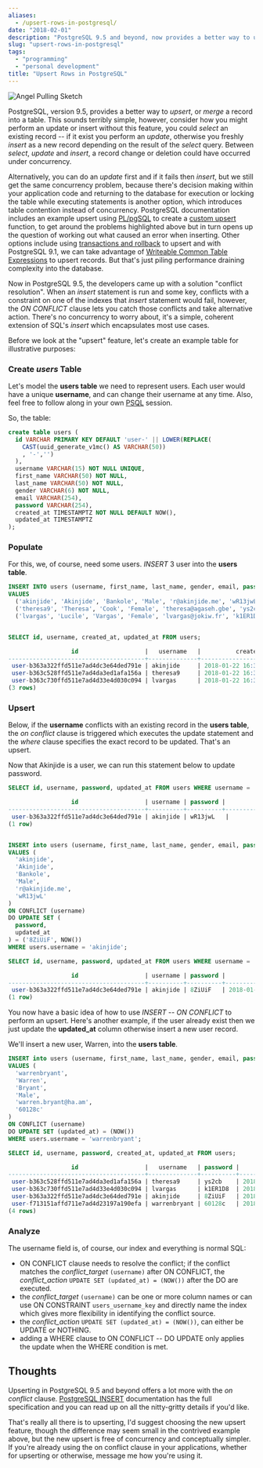 ```yaml
---
aliases:
  - /upsert-rows-in-postgresql/
date: "2018-02-01"
description: "PostgreSQL 9.5 and beyond, now provides a better way to upsert data."
slug: "upsert-rows-in-postgresql"
tags:
  - "programming"
  - "personal development"
title: "Upsert Rows in PostgreSQL"
---
```



![Angel Pulling Sketch][]


PostgreSQL, version 9.5, provides a better way to _upsert_, or _merge_ a record into a table. This sounds terribly simple, however, consider how you might perform an update or insert without this feature, you could _select_ an existing record -- if it exist you perform an _update_, otherwise you freshly _insert_ as a new record depending on the result of the _select_ query. Between _select_, _update_ and _insert_, a record change or deletion could have occurred under concurrency.

Alternatively, you can do an _update_ first and if it fails then _insert_, but we still get the same concurrency problem, because there's decision making within your application code and returning to the database for execution or locking the table while executing statements is another option, which introduces table contention instead of concurrency. PostgreSQL documentation includes an example upsert using [PL/pgSQL][] to create a [custom upsert][] function, to get around the problems highlighted above but in turn opens up the question of working out what caused an error when inserting. Other options include using [transactions and rollback][] to upsert and with PostgreSQL 9.1, we can take advantage of [Writeable Common Table Expressions][] to upsert records. But that's just piling performance draining complexity into the database.

Now in PostgreSQL 9.5, the developers came up with a solution "conflict resolution". When an _insert_ statement is run and some key, conflicts with a constraint on one of the indexes that _insert_ statement would fail, however, the _ON CONFLICT_ clause lets you catch those conflicts and take alternative action. There's no concurrency to worry about, it's a simple, coherent extension of SQL's _insert_ which encapsulates most use cases.

Before we look at the "upsert" feature, let's create an example table for illustrative purposes:


### Create _users_ Table

Let's model the **users table** we need to represent users. Each user would have a unique **username**, and can change their username at any time. Also, feel free to follow along in your own [PSQL][] session.

So, the table:

```sql
create table users (
  id VARCHAR PRIMARY KEY DEFAULT 'user-' || LOWER(REPLACE(
    CAST(uuid_generate_v1mc() AS VARCHAR(50))
    , '-','')
  ),
  username VARCHAR(15) NOT NULL UNIQUE,
  first_name VARCHAR(50) NOT NULL,
  last_name VARCHAR(50) NOT NULL,
  gender VARCHAR(6) NOT NULL,
  email VARCHAR(254),
  password VARCHAR(254),
  created_at TIMESTAMPTZ NOT NULL DEFAULT NOW(),
  updated_at TIMESTAMPTZ
);
```


### Populate

For this, we, of course, need some users. _INSERT_ 3 user into the **users table**.
```sql
INSERT INTO users (username, first_name, last_name, gender, email, password)
VALUES
  ('akinjide', 'Akinjide', 'Bankole', 'Male', 'r@akinjide.me', 'wR13jwL'),
  ('theresa9', 'Theresa', 'Cook', 'Female', 'theresa@agaseh.gbe', 'ys2cb'),
  ('lvargas', 'Lucile', 'Vargas', 'Female', 'lvargas@jokiw.fr', 'k1ER1D8');


SELECT id, username, created_at, updated_at FROM users;

                  id                   |   username   |          created_at           |          updated_at
---------------------------------------+--------------+-------------------------------+-------------------------------
 user-b363a322ffd511e7ad4dc3e64ded791e | akinjide     | 2018-01-22 16:38:16.079606-08 |
 user-b363c528ffd511e7ad4da3ed1afa156a | theresa9     | 2018-01-22 16:38:16.079606-08 |
 user-b363c730ffd511e7ad4d33e4d030c094 | lvargas      | 2018-01-22 16:38:16.079606-08 |
(3 rows)
```


### Upsert

Below, if the **username** conflicts with an existing record in the **users table**, the _on conflict_ clause is triggered which executes the update statement and the _where_ clause specifies the exact record to be updated. That's an upsert.

Now that Akinjide is a user, we can run this statement below to update password.

```sql
SELECT id, username, password, updated_at FROM users WHERE username = 'akinjide';

                  id                   | username | password |          updated_at
---------------------------------------+----------+----------+-------------------------------
 user-b363a322ffd511e7ad4dc3e64ded791e | akinjide | wR13jwL   |
(1 row)


INSERT into users (username, first_name, last_name, gender, email, password)
VALUES (
  'akinjide',
  'Akinjide',
  'Bankole',
  'Male',
  'r@akinjide.me',
  'wR13jwL'
)
ON CONFLICT (username)
DO UPDATE SET (
  password,
  updated_at
) = ('8ZiUiF', NOW())
WHERE users.username = 'akinjide';

SELECT id, username, password, updated_at FROM users WHERE username = 'akinjide';

                  id                   | username | password |          updated_at
---------------------------------------+----------+----------+-------------------------------
 user-b363a322ffd511e7ad4dc3e64ded791e | akinjide | 8ZiUiF   | 2018-01-22 16:48:45.997687-08
(1 row)
```


You now have a basic idea of how to use _INSERT_ -- _ON CONFLICT_ to perform an upsert. Here's another example, if the user already exist then we just update the **updated_at** column otherwise insert a new user record.

We'll insert a new user, Warren, into the **users table**.

```sql
INSERT into users (username, first_name, last_name, gender, email, password)
VALUES (
  'warrenbryant',
  'Warren',
  'Bryant',
  'Male',
  'warren.bryant@ha.am',
  '60128c'
)
ON CONFLICT (username)
DO UPDATE SET (updated_at) = (NOW())
WHERE users.username = 'warrenbryant';

SELECT id, username, password, created_at, updated_at FROM users;

                  id                   |   username   | password |          created_at           |          updated_at
---------------------------------------+--------------+----------+-------------------------------+-------------------------------
 user-b363c528ffd511e7ad4da3ed1afa156a | theresa9     | ys2cb    | 2018-01-22 16:38:16.079606-08 |
 user-b363c730ffd511e7ad4d33e4d030c094 | lvargas      | k1ER1D8  | 2018-01-22 16:38:16.079606-08 |
 user-b363a322ffd511e7ad4dc3e64ded791e | akinjide     | 8ZiUiF   | 2018-01-22 16:38:16.079606-08 | 2018-01-22 16:48:45.997687-08
 user-f713151affd711e7ad4d23197a190efa | warrenbryant | 60128c   | 2018-01-22 16:54:28.635996-08 |
(4 rows)
```


### Analyze

The username field is, of course, our index and everything is normal SQL:

- ON CONFLICT clause needs to resolve the conflict; if the conflict matches the *conflict_target* `(username)` after ON CONFLICT, the *conflict_action* `UPDATE SET (updated_at) = (NOW())` after the DO are executed.
- the *conflict_target* `(username)` can be one or more column names or can use ON CONSTRAINT `users_username_key` and directly name the index which gives more flexibility in identifying the conflict source.
- the *conflict_action* `UPDATE SET (updated_at) = (NOW())`, can either be UPDATE or NOTHING.
- adding a WHERE clause to ON CONFLICT -- DO UPDATE only applies the update when the WHERE condition is met.


## Thoughts

Upserting in PostgreSQL 9.5 and beyond offers a lot more with the _on conflict_ clause. [PostgreSQL INSERT][] documentation has the full specification and you can read up on all the nitty-gritty details if you'd like.

That's really all there is to upserting, I'd suggest choosing the new upsert feature, though the difference may seem small in the contrived example above, but the new upsert is free of concurrency and conceptually simpler. If you're already using the on conflict clause in your applications, whether for upserting or otherwise, message me how you're using it.

  [Angel Pulling Sketch]: /static/images/2018/angel-pulling-sketch.jpg "Angel Pulling Sketch"
  [PL/pgSQL]: https://www.postgresql.org/docs/current/static/plpgsql-control-structures.html#PLPGSQL-UPSERT-EXAMPLE "PostgreSQL documentation, custom upsert function"
  [custom upsert]: http://stackoverflow.com/a/1109198/535590 "StackOverFlow, Custom Upsert with PL/pgSQL"
  [transactions and rollback]: https://www.depesz.com/2012/06/10/why-is-upsert-so-complicated/ "Why is Upsert so complicated, Article by depesz"
  [Writeable Common Table Expressions]: https://www.postgresql.org/docs/9.5/static/queries-with.html#QUERIES-WITH-MODIFYING "WITH Queries (Common Table Expressions) documentation"
  [PSQL]: https://www.postgresql.org/docs/9.5/static/app-psql.html "PostgreSQL interactive terminal (psql) documentation"
  [PostgreSQL INSERT]: https://www.postgresql.org/docs/current/static/sql-insert.html "INSERT documentation"

